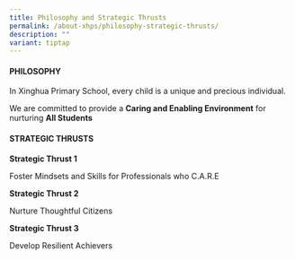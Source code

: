 ```yaml
---
title: Philosophy and Strategic Thrusts
permalink: /about-xhps/philosophy-strategic-thrusts/
description: ""
variant: tiptap
---
```

<h4>PHILOSOPHY</h4>
<p>In Xinghua Primary School, every child is a unique and precious individual.</p>
<p>We are committed to provide a&nbsp;<strong>Caring and Enabling Environment</strong>&nbsp;for
nurturing&nbsp;<strong>All Students</strong>
</p>
<h4>STRATEGIC THRUSTS</h4>
<p><strong>Strategic Thrust 1</strong>
</p>
<p>Foster Mindsets and Skills for Professionals who C.A.R.E</p>
<p><strong>Strategic Thrust 2</strong>
</p>
<p>Nurture Thoughtful Citizens</p>
<p><strong>Strategic Thrust 3</strong>
</p>
<p>Develop Resilient Achievers</p>
<p></p>
<p></p>
<p></p>